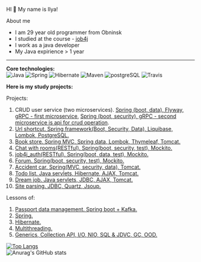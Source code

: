 HI 👋 My name is Ilya!

  About me
  - I am 29 year old programmer from Obninsk
  - I studied at the course - [job4j](https://job4j.ru)
  - I work as a java developer
  - My Java expirience > 1 year

-------

<b>Core technologies:</b>
<br>
![Java](https://img.shields.io/badge/java-%3E%3D8-orange)
![Spring](https://img.shields.io/badge/spring-%3E%3D5.0-green)
![Hibernate](https://img.shields.io/badge/hibernate-%3E%3D5.0-yellow)
![Maven](https://img.shields.io/badge/maven-3-blue)
![postgreSQL](https://img.shields.io/badge/PostgreSQL-%3E%3D10-lightgrey)
![Travis](https://img.shields.io/badge/Travis-CI-critical)
  </br>

<b>Here is my study projects:</b>

Projects:
1. CRUD user service (two microservices). [Spring (boot, data), Flyway, gRPC - first microservice](https://github.com/shabelnikilya/UserService), [Spring (boot, security), gRPC - second microservice is api for crud operation](https://github.com/shabelnikilya/api-UserService).
2. [Url shortcut. Spring framework(Boot, Security, Data), Liquibase, Lombok, PostgreSQL.](https://github.com/shabelnikilya/job4j_url_shortcut)
3. [Book store. Spring MVC, Spring data, Lombok, Thymeleaf, Tomcat.](https://github.com/shabelnikilya/book_store)
4. [Chat with rooms(RESTful). Spring(boot, security, test), Mockito.](https://github.com/shabelnikilya/job4j_chat)
5. [job4j_auth(RESTful). Spring(boot, data, test), Mockito.](https://github.com/shabelnikilya/job4j_auth)
6. [Forum. Spring(boot, security, test), Mockito.](https://github.com/shabelnikilya/job4j_forum)
7. [Accident car. Spring(MVC, security, data), Tomcat.](https://github.com/shabelnikilya/job4j_accident_car)
8. [Todo list. Java servlets, Hibernate, AJAX, Tomcat.](https://github.com/shabelnikilya/job4j_todo)
9. [Dream job. Java servlets, JDBC, AJAX, Tomcat.](https://github.com/shabelnikilya/job4j_dreamjob)
10. [Site parsing. JDBC, Quartz, Jsoup.](https://github.com/shabelnikilya/job4j_grabber)

Lessons of:
1. [Passport data management. Spring boot + Kafka.](https://github.com/shabelnikilya/job4j_passport)
2. [Spring.](https://github.com/shabelnikilya/job4j_spring)
3. [Hibernate.](https://github.com/shabelnikilya/job4j_hibernate)
4. [Multithreading.](https://github.com/shabelnikilya/job4j_threads)
5. [Generics, Collection API, I/O, NIO, SQL & JDVC, GC, OOD.](https://github.com/shabelnikilya/jobj4_design)

 [![Top Langs](https://github-readme-stats.vercel.app/api/top-langs/?username=shabelnikilya&style=centerme&layout=compact)](https://github.com/shabelnikilya/github-readme-stats)
<br>![Anurag's GitHub stats](https://github-readme-stats.vercel.app/api?username=shabelnikilya&show_icons=true&theme=tokyonight)


